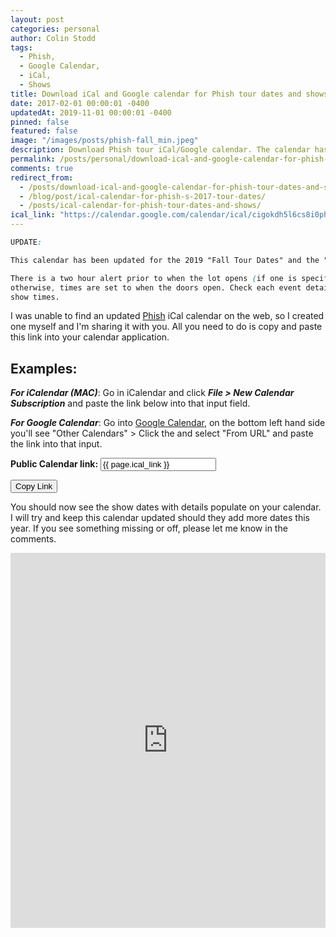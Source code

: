 ```yaml
---
layout: post
categories: personal
author: Colin Stodd
tags:
  - Phish,
  - Google Calendar,
  - iCal,
  - Shows
title: Download iCal and Google calendar for Phish tour dates and shows
date: 2017-02-01 00:00:01 -0400
updatedAt: 2019-11-01 00:00:01 -0400
pinned: false
featured: false
image: "/images/posts/phish-fall_min.jpeg"
description: Download Phish tour iCal/Google calendar. The calendar has been updated for "Fall Tour Dates" and the "New Years Run".
permalink: /posts/personal/download-ical-and-google-calendar-for-phish-tour-dates-and-shows.html
comments: true
redirect_from:
  - /posts/download-ical-and-google-calendar-for-phish-tour-dates-and-shows.html
  - /blog/post/ical-calendar-for-phish-s-2017-tour-dates/
  - /posts/ical-calendar-for-phish-tour-dates-and-shows/
ical_link: "https://calendar.google.com/calendar/ical/cigokdh5l6cs8i0ph6srjiboig%40group.calendar.google.com/private-65ee2a07a45e7f416407f9d73caa1735/basic.ics"
---
```


```css
UPDATE:

This calendar has been updated for the 2019 "Fall Tour Dates" and the "New Years Run".

There is a two hour alert prior to when the lot opens (if one is specified),
otherwise, times are set to when the doors open. Check each event detail for door and
show times.
```


I was unable to find an updated <a href="https://phish.com/tours" target="_blank" rel="noopener" title="Phish Tour">Phish</a> iCal calendar on the web, so I created one myself and I'm sharing it with you. All you need to do is copy and paste this link into your calendar application.

## Examples:
***For iCalendar (MAC)***: Go in iCalendar and click ***File > New Calendar Subscription*** and paste the link below into that input field.

***For Google Calendar***: Go into <a href="https://calendar.google.com/calendar" target="_blank" rel="noopener" title="Click to open Google Calendar">Google Calendar</a>, on the bottom left hand side you'll see "Other Calendars" > Click the  <i class="fal fa-plus"></i>  and select "From URL" and paste the link into that input.

**Public Calendar link:**
<input type="text" value="{{ page.ical_link }}" id="calendarLink">
<p>
  <button onclick="myFunction()" class="button special">
    <i class="fad fa-clipboard"></i> Copy Link
  </button>
</p>

You should now see the show dates with details populate on your calendar. I will try and keep this calendar updated should they add more dates this year. If you see something missing or off, please let me know in the comments.

<iframe style="border: 0;" src="https://calendar.google.com/calendar/embed?src=cigokdh5l6cs8i0ph6srjiboig%40group.calendar.google.com&amp;ctz=America/New_York" width="100%" height="600" frameborder="0" scrolling="no"></iframe>


<script type="text/javascript">
function myFunction() {
  /* Get the text field */
  var copyText = document.getElementById("calendarLink");

  /* Select the text field */
  copyText.select();
  copyText.setSelectionRange(0, 99999); /*For mobile devices*/

  /* Copy the text inside the text field */
  document.execCommand("copy");

  /* Alert the copied text */
  alert("🐠 Calendar Link Copied 🐠 Now paste it into your calendar app. Enjoy the shows! 🍄 🌈 🌵 🥳 🐲");
}
</script>